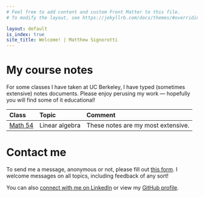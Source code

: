 ```yaml
---
# Feel free to add content and custom Front Matter to this file.
# To modify the layout, see https://jekyllrb.com/docs/themes/#overriding-theme-defaults

layout: default
is_index: true
site_title: Welcome! | Matthew Signorotti
---
```


# My course notes

For some classes I have taken at UC Berkeley, I have typed (sometimes extensive) notes documents. Please enjoy perusing my work — hopefully you will find some of it educational!

| Class | Topic | Comment |
|:------|:------|:--------|
| [Math 54](course_notes/Math_54.pdf) | Linear algebra | These notes are my most extensive. |

# Contact me

To send me a message, anonymous or not, please fill out [this form](https://goo.gl/forms/afUMuUm4UXOzIjGu1). I welcome messages on all topics, including feedback of any sort!

You can also [connect with me on LinkedIn](https://www.linkedin.com/in/matthew-signorotti/) or view my [GitHub profile](https://github.com/Matthew-Signorotti).
